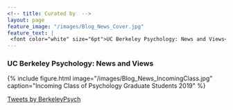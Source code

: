 ```yaml
---
<!-- title: Curated by  -->
layout: page
feature_image: "/images/Blog_News_Cover.jpg"
feature_text: |
 <font color="white" size="6pt">UC Berkeley Psychology: News and Views</font>
---
```


<h3>UC Berkeley Psychology: News and Views</h3>

{% include figure.html image="/images/Blog_News_IncomingClass.jpg" caption="Incoming Class of Psychology Graduate Students 2019" %}

 <div class="jekyll-twitter-plugin"><a class="twitter-timeline" data-width="500" data-tweet-limit="5" href="https://twitter.com/BerkeleyPsych?ref_src=twsrc%5Etfw">Tweets by BerkeleyPsych</a>
    <script async="" src="https://platform.twitter.com/widgets.js" charset="utf-8"></script>
</div>




